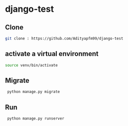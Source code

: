 # django-test


## Clone

```bash
git clone : https://github.com/Adityapfm99/django-test
```

## activate a virtual environment
```bash
source venv/bin/activate
```

## Migrate 
```bash
 python manage.py migrate
```

## Run 
```bash
 python manage.py runserver
```

